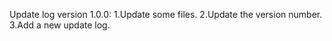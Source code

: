 Update log version 1.0.0:
1.Update some files.
2.Update the version number.
3.Add a new update log.

